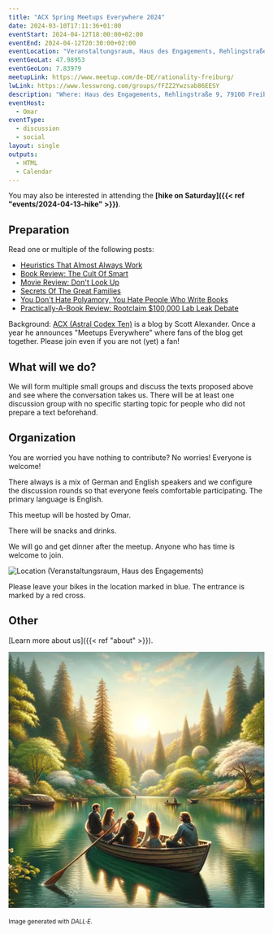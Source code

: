 ```yaml
---
title: "ACX Spring Meetups Everywhere 2024"
date: 2024-03-10T17:11:36+01:00
eventStart: 2024-04-12T18:00:00+02:00
eventEnd: 2024-04-12T20:30:00+02:00
eventLocation: "Veranstaltungsraum, Haus des Engagements, Rehlingstraße 9, 79100 Freiburg"
eventGeoLat: 47.98953
eventGeoLon: 7.83979
meetupLink: https://www.meetup.com/de-DE/rationality-freiburg/
lwLink: https://www.lesswrong.com/groups/fFZZ2Ywzsab86EESY
description: "Where: Haus des Engagements, Rehlingstraße 9, 79100 Freiburg. When: Friday, April 12th 2024 at 18:00 hours CEST."
eventHost:
  - Omar
eventType:
  - discussion
  - social
layout: single
outputs:
  - HTML
  - Calendar
---
```


You may also be interested in attending the
**[hike on Saturday]({{< ref "events/2024-04-13-hike" >}})**.

## Preparation

Read one or multiple of the following posts:

* [Heuristics That Almost Always Work](https://www.astralcodexten.com/p/heuristics-that-almost-always-work)
* [Book Review: The Cult Of Smart](https://www.astralcodexten.com/p/book-review-the-cult-of-smart)
* [Movie Review: Don't Look Up](https://www.astralcodexten.com/p/movie-review-dont-look-up)
* [Secrets Of The Great Families](https://www.astralcodexten.com/p/secrets-of-the-great-families)
* [You Don't Hate Polyamory, You Hate People Who Write Books](https://www.astralcodexten.com/p/you-dont-hate-polyamory-you-hate)
* [Practically-A-Book Review: Rootclaim $100,000 Lab Leak Debate](https://www.astralcodexten.com/p/practically-a-book-review-rootclaim)

Background: [ACX (Astral Codex Ten)](https://www.astralcodexten.com) is a blog
by Scott Alexander. Once a year he announces "Meetups Everywhere" where fans of
the blog get together. Please join even if you are not (yet) a fan!


## What will we do?

We will form multiple small groups and discuss the texts proposed above and see
where the conversation takes us. There will be at least one discussion group
with no specific starting topic for people who did not prepare a text
beforehand.


## Organization

You are worried you have nothing to contribute? No worries! Everyone is
welcome!

There always is a mix of German and English speakers and we configure the
discussion rounds so that everyone feels comfortable participating. The primary
language is English.

This meetup will be hosted by Omar.

There will be snacks and drinks.

We will go and get dinner after the meetup. Anyone who has time is welcome to
join.

![Location (Veranstaltungsraum, Haus des Engagements)](/images/hde-new-building.png)

Please leave your bikes in the location marked in blue. The entrance is marked
by a red cross.


## Other

[Learn more about us]({{< ref "about" >}}).

![People talking in a rowboat](cover.webp "People talking in a rowboat")

<small>Image generated with _DALL·E_.</small>
